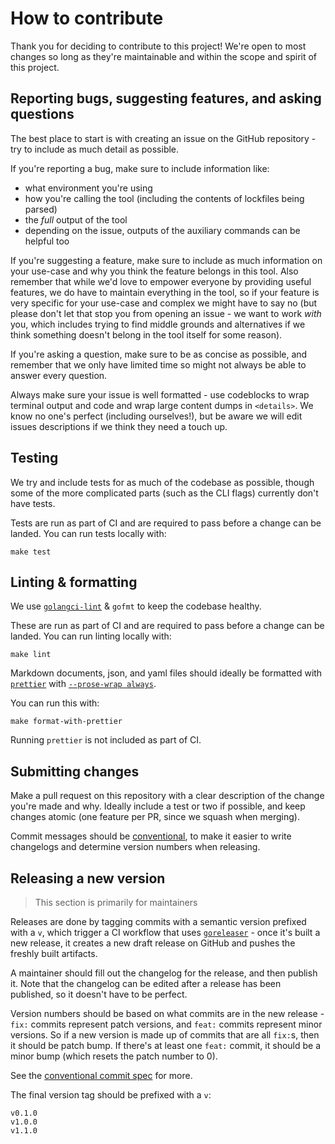 # How to contribute

Thank you for deciding to contribute to this project! We're open to most changes
so long as they're maintainable and within the scope and spirit of this project.

## Reporting bugs, suggesting features, and asking questions

The best place to start is with creating an issue on the GitHub repository - try
to include as much detail as possible.

If you're reporting a bug, make sure to include information like:

- what environment you're using
- how you're calling the tool (including the contents of lockfiles being parsed)
- the _full_ output of the tool
- depending on the issue, outputs of the auxiliary commands can be helpful too

If you're suggesting a feature, make sure to include as much information on your
use-case and why you think the feature belongs in this tool. Also remember that
while we'd love to empower everyone by providing useful features, we do have to
maintain everything in the tool, so if your feature is very specific for your
use-case and complex we might have to say no (but please don't let that stop you
from opening an issue - we want to work _with_ you, which includes trying to
find middle grounds and alternatives if we think something doesn't belong in the
tool itself for some reason).

If you're asking a question, make sure to be as concise as possible, and
remember that we only have limited time so might not always be able to answer
every question.

Always make sure your issue is well formatted - use codeblocks to wrap terminal
output and code and wrap large content dumps in `<details>`. We know no one's
perfect (including ourselves!), but be aware we will edit issues descriptions if
we think they need a touch up.

## Testing

We try and include tests for as much of the codebase as possible, though some of
the more complicated parts (such as the CLI flags) currently don't have tests.

Tests are run as part of CI and are required to pass before a change can be
landed. You can run tests locally with:

```shell
make test
```

## Linting & formatting

We use [`golangci-lint`](https://github.com/golangci/golangci-lint) & `gofmt` to
keep the codebase healthy.

These are run as part of CI and are required to pass before a change can be
landed. You can run linting locally with:

```shell
make lint
```

Markdown documents, json, and yaml files should ideally be formatted with
[`prettier`](https://prettier.io/) with
[`--prose-wrap always`](https://prettier.io/).

You can run this with:

```shell
make format-with-prettier
```

Running `prettier` is not included as part of CI.

## Submitting changes

Make a pull request on this repository with a clear description of the change
you're made and why. Ideally include a test or two if possible, and keep changes
atomic (one feature per PR, since we squash when merging).

Commit messages should be
[conventional](https://www.conventionalcommits.org/en/v1.0.0/), to make it
easier to write changelogs and determine version numbers when releasing.

## Releasing a new version

> This section is primarily for maintainers

Releases are done by tagging commits with a semantic version prefixed with a
`v`, which trigger a CI workflow that uses
[`goreleaser`](https://goreleaser.com/) - once it's built a new release, it
creates a new draft release on GitHub and pushes the freshly built artifacts.

A maintainer should fill out the changelog for the release, and then publish it.
Note that the changelog can be edited after a release has been published, so it
doesn't have to be perfect.

Version numbers should be based on what commits are in the new release - `fix:`
commits represent patch versions, and `feat:` commits represent minor versions.
So if a new version is made up of commits that are all `fix:`s, then it should
be patch bump. If there's at least one `feat:` commit, it should be a minor bump
(which resets the patch number to 0).

See the
[conventional commit spec](https://www.conventionalcommits.org/en/v1.0.0/) for
more.

The final version tag should be prefixed with a `v`:

```
v0.1.0
v1.0.0
v1.1.0
```
